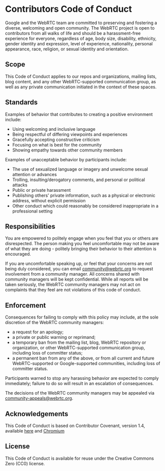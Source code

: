 # Contributors Code of Conduct

Google and the WebRTC team are committed to preserving and fostering a diverse, welcoming and open
community. The WebRTC project is open to contributors from all  walks of life and should be a
harassment-free experience for everyone, regardless of age, body size, disability, ethnicity, gender
identity and expression, level of experience, nationality, personal appearance, race, religion, or
sexual identity and orientation.

## Scope
This Code of Conduct applies to our repos and organizations, mailing lists, blog content, and any
other WebRTC-supported communication group, as well as any private communication initiated in the
context of these spaces.

## Standards
Examples of behavior that contributes to creating a positive environment include:

* Using welcoming and inclusive language
* Being respectful of differing viewpoints and experiences
* Gracefully accepting constructive criticism
* Focusing on what is best for the community
* Showing empathy towards other community members

Examples of unacceptable behavior by participants include:

* The use of sexualized language or imagery and unwelcome sexual attention or advances
* Trolling, insulting/derogatory comments, and personal or political attacks
* Public or private harassment
* Publishing others' private information, such as a physical or electronic address, without explicit
permission
* Other conduct which could reasonably be considered inappropriate in a professional setting

## Responsibilities

You are empowered to politely engage when you feel that you or others are disrespected. The person
making you feel uncomfortable may not be aware of what they are doing - politely bringing their
behavior to their attention is encouraged.

If you are uncomfortable speaking up, or feel that your concerns are not being duly considered, you
can email community@webrtc.org to request involvement from a community manager. All concerns shared
with community managers will be kept confidential. While all reports will be taken seriously, the
WebRTC community managers may not act on complaints that they feel are not violations of this code
of conduct.

## Enforcement

Consequences for failing to comply with this policy may include, at the sole discretion of the
WebRTC community managers:

* a request for an apology;
* a private or public warning or reprimand;
* a temporary ban from the mailing list, blog, WebRTC repository or organization, or other
WebRTC-supported communication group, including loss of committer status;
* a permanent ban from any of the above, or from all current and future WebRTC-supported or
Google-supported communities, including loss of committer status.

Participants warned to stop any harassing behavior are expected to comply immediately; failure to do
so will result in an escalation of consequences.

The decisions of the WebRTC community managers may be appealed via community-appeals@webrtc.org.

## Acknowledgements

This Code of Conduct is based on Contributor Covenant, version 1.4,
available [here](http://contributor-covenant.org/version/1/4) and [Chromium](https://chromium.googlesource.com/chromium/src/+/main/CODE_OF_CONDUCT.md)

## License

This Code of Conduct is available for reuse under the Creative Commons Zero (CC0) license.
